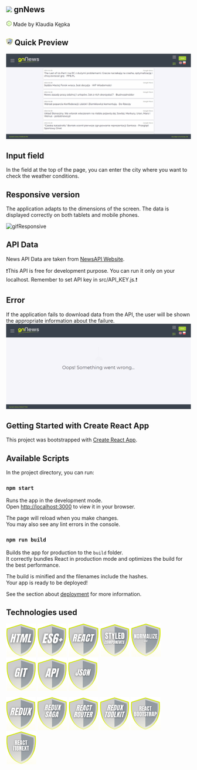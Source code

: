 ## <img src="/gnnews/public/favicon.ico" height="30"/> gnNews

<img src="/gnnews/images/icons/logo.svg" height="15"/> Made by Klaudia Kępka

## <img src="/gnnews/images/icons/quick.png" height="20"/> Quick Preview
![gifPreview](/gnnews/images/preview.gif)

## Input field
In the field at the top of the page, you can enter the city where you want to check the weather conditions.

## Responsive version
The application adapts to the dimensions of the screen. The data is displayed correctly on both tablets and mobile phones.

![gifResponsive](/gnnews/images/responsive.gif)

## API Data
News API Data are taken from [NewsAPI Website](https://newsapi.org/).

❗This API is free for development purpose. You can run it only on your localhost. Remember to set API key in src/API_KEY.js.❗

## Error
If the application fails to download data from the API, the user will be shown the appropriate information about the failure.
![gifError](/gnnews/images/error.gif)

## Getting Started with Create React App

This project was bootstrapped with [Create React App](https://github.com/facebook/create-react-app).

## Available Scripts

In the project directory, you can run:

### `npm start`

Runs the app in the development mode.\
Open [http://localhost:3000](http://localhost:3000) to view it in your browser.

The page will reload when you make changes.\
You may also see any lint errors in the console.

### `npm run build`

Builds the app for production to the `build` folder.\
It correctly bundles React in production mode and optimizes the build for the best performance.

The build is minified and the filenames include the hashes.\
Your app is ready to be deployed!

See the section about [deployment](https://facebook.github.io/create-react-app/docs/deployment) for more information.

## Technologies used
<img src="/gnnews/images/icons/html.png" height="90"/> <img src="/gnnews/images/icons/es6.png" height="90"/> <img src="/gnnews/images/icons/react.png" height="90"/> <img src="/gnnews/images/icons/styled.png" height="90"/> <img src="/gnnews/images/icons/norm.png" height="90"/> <img src="/gnnews/images/icons/git.png" height="90"/> <img src="/gnnews/images/icons/api.png" height="90"/> <img src="/gnnews/images/icons/json.png" height="90"/> 

<img src="/gnnews/images/icons/redux.png" height="90"/> <img src="/gnnews/images/icons/saga.png" height="90"/> <img src="/gnnews/images/icons/router.png" height="90"/> <img src="/gnnews/images/icons/toolkit.png" height="90"/> <img src="/gnnews/images/icons/bootstrap.png" height="90"/> <img src="/gnnews/images/icons/i18next.png" height="90"/>
